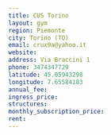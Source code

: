 ```yaml
---
title: CUS Torino
layout: gym
region: Piemonte
city: Torino (TO)
email: crux9a@yahoo.it
website: 
address: Via Braccini 1
phone: 3474347729
latitude: 45.05943298
longitude: 7.65584183
annual_fee: 
ingress_price: 
structures: 
monthly_subscription_price: 
rent: 
---
```



